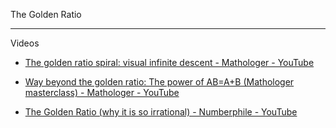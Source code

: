 The Golden Ratio
- - - -

Videos

* [The golden ratio spiral: visual infinite descent - Mathologer - YouTube](https://youtu.be/ubHVK71F01M?si=umPyonD2fJZ1LJUy)

* [Way beyond the golden ratio: The power of AB=A+B (Mathologer masterclass) - Mathologer  - YouTube](https://youtu.be/cCXRUHUgvLI?si=I0QxsCA2h8DggCD4)

* [The Golden Ratio (why it is so irrational) - Numberphile - YouTube](https://youtu.be/sj8Sg8qnjOg?si=_cpUCGBc8HjteEvK)
